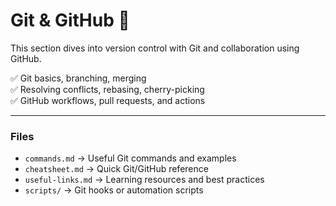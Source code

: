 # Git & GitHub 🌱

This section dives into version control with Git and collaboration using GitHub.

✅ Git basics, branching, merging  
✅ Resolving conflicts, rebasing, cherry-picking  
✅ GitHub workflows, pull requests, and actions

---

### Files
- `commands.md` → Useful Git commands and examples  
- `cheatsheet.md` → Quick Git/GitHub reference  
- `useful-links.md` → Learning resources and best practices  
- `scripts/` → Git hooks or automation scripts

